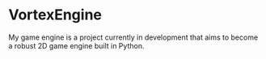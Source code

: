 # VortexEngine
My game engine is a project currently in development that aims to become a robust 2D game engine built in Python.
